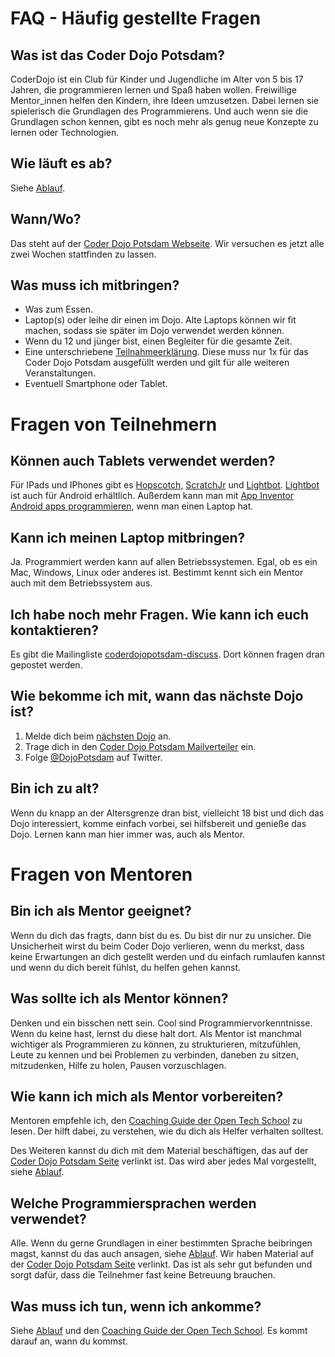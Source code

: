 FAQ - Häufig gestellte Fragen
=============================

Was ist das Coder Dojo Potsdam?
-------------------------------

CoderDojo ist ein Club für Kinder und Jugendliche im Alter von 5 bis 17 Jahren, die programmieren lernen und Spaß haben wollen. Freiwillige Mentor_innen helfen den Kindern, ihre Ideen umzusetzen. Dabei lernen sie spielerisch die Grundlagen des Programmierens. Und auch wenn sie die Grundlagen schon kennen, gibt es noch mehr als genug neue Konzepte zu lernen oder Technologien.

Wie läuft es ab?
----------------
Siehe [Ablauf](Ablauf.md).

Wann/Wo?
--------
Das steht auf der [Coder Dojo Potsdam Webseite](https://zen.coderdojo.com/dojo/861). Wir versuchen es jetzt alle zwei Wochen stattfinden zu lassen.

Was muss ich mitbringen?
------------------------

- Was zum Essen.
- Laptop(s) oder leihe dir einen im Dojo. Alte Laptops können wir fit machen, sodass sie später im Dojo verwendet werden können. 
- Wenn du 12 und jünger bist, einen Begleiter für die gesamte Zeit.
- Eine unterschriebene [Teilnahmeerklärung](https://github.com/CoderDojoPotsdam/organize/blob/master/Teilnahmebedingungen-CoderDojo-Potsdam.pdf?raw=true). Diese muss nur 1x für das Coder Dojo Potsdam ausgefüllt werden und gilt für alle weiteren Veranstaltungen.
- Eventuell Smartphone oder Tablet.

Fragen von Teilnehmern
======================

Können auch Tablets verwendet werden?
-------------------------------------

Für IPads und IPhones gibt es [Hopscotch](http://www.gethopscotch.com/), [ScratchJr](http://www.scratchjr.org/) und [Lightbot](https://itunes.apple.com/de/app/lightbot-programming-puzzles/id657638474?mt=8). [Lightbot](https://itunes.apple.com/de/app/lightbot-programming-puzzles/id657638474?mt=8) ist auch für Android erhältlich. Außerdem kann man mit [App Inventor](http://appinventor.mit.edu/) [Android apps programmieren](http://www.universalsubtitles.org/en/videos/Uhxo9Ar9G9N3/info/talk-to-me-part-1-mit-app-inventor-tutorial-1/), wenn man einen Laptop hat.

Kann ich meinen Laptop mitbringen?
----------------------------------

Ja. Programmiert werden kann auf allen Betriebssystemen. Egal, ob es ein Mac, Windows, Linux oder anderes ist. Bestimmt kennt sich ein Mentor auch mit dem Betriebssystem aus.

Ich habe noch mehr Fragen. Wie kann ich euch kontaktieren?
----------------------------------------------------------

Es gibt die Mailingliste [coderdojopotsdam-discuss](https://groups.google.com/forum/#!forum/coderdojopotsdam-discuss). Dort können fragen dran gepostet werden. 


Wie bekomme ich mit, wann das nächste Dojo ist?
-----------------------------------------------

1. Melde dich beim [nächsten Dojo](https://zen.coderdojo.com/dojo/861) an.
2. Trage dich in den [Coder Dojo Potsdam Mailverteiler](https://groups.google.com/forum/#!forum/coderdojopotsdam) ein.
3. Folge [@DojoPotsdam](https://twitter.com/DojoPotsdam) auf Twitter.

Bin ich zu alt?
---------------

Wenn du knapp an der Altersgrenze dran bist, vielleicht 18 bist und dich das Dojo interessiert, komme einfach vorbei, sei hilfsbereit und genieße das Dojo. Lernen kann man hier immer was, auch als Mentor.

Fragen von Mentoren
===================

Bin ich als Mentor geeignet?
----------------------------

Wenn du dich das fragts, dann bist du es. Du bist dir nur zu unsicher. Die Unsicherheit wirst du beim Coder Dojo verlieren, wenn du merkst, dass keine Erwartungen an dich gestellt werden und du einfach rumlaufen kannst und wenn du dich bereit fühlst, du helfen gehen kannst.

Was sollte ich als Mentor können?
---------------------------------

Denken und ein bisschen nett sein. Cool sind Programmiervorkenntnisse. Wenn du keine hast, lernst du diese halt dort. Als Mentor ist manchmal wichtiger als Programmieren zu können, zu strukturieren, mitzufühlen, Leute zu kennen und bei Problemen zu verbinden, daneben zu sitzen, mitzudenken, Hilfe zu holen, Pausen vorzuschlagen.

Wie kann ich mich als Mentor vorbereiten?
-----------------------------------------

Mentoren empfehle ich, den [Coaching Guide der Open Tech School](http://opentechschool.github.io/slides/presentations/coaching/) zu lesen. Der hilft dabei, zu verstehen, wie du dich als Helfer verhalten solltest.

Des Weiteren kannst du dich mit dem Material beschäftigen, das auf der [Coder Dojo Potsdam Seite](https://zen.coderdojo.com/dojo/861) verlinkt ist. Das wird aber jedes Mal vorgestellt, siehe [Ablauf](Ablauf.md).

Welche Programmiersprachen werden verwendet?
--------------------------------------------

Alle. Wenn du gerne Grundlagen in einer bestimmten Sprache beibringen magst, kannst du das auch ansagen, siehe [Ablauf](Ablauf.md#begrüßungsrede). Wir haben Material auf der [Coder Dojo Potsdam Seite](https://zen.coderdojo.com/dojo/861) verlinkt. Das ist als sehr gut befunden und sorgt dafür, dass die Teilnehmer fast keine Betreuung brauchen.

Was muss ich tun, wenn ich ankomme?
-----------------------------------

Siehe [Ablauf](Ablauf.md) und den [Coaching Guide der Open Tech School](http://opentechschool.github.io/slides/presentations/coaching/). Es kommt darauf an, wann du kommst.





